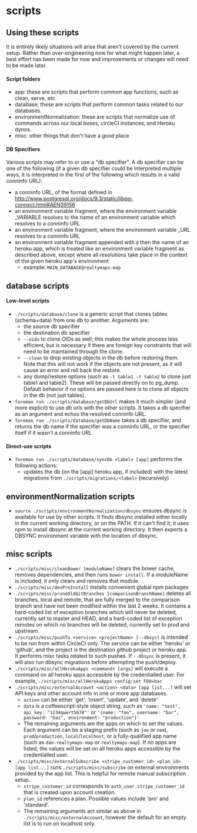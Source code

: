 scripts
=======

## Using these scripts

It is entirely likely situations will arise that aren't covered by the current setup.  Rather than over-engineering
now for what might happen later, a best effort has been made for now and improvements or changes will need to be made
later.

#### Script folders
* app: these are scripts that perform common app functions, such as clean, serve, etc
* database: these are scripts that perform common tasks related to our databases.
* environmentNormalization: these are scripts that normalize use of commands across our local boxes, circleCI
instances, and Heroku dynos.
* misc: other things that don't have a good place

#### DB Specifiers
Various scripts may refer to or use a "db specifier".  A db specifier can be one of the following (if a given db
specifier could be interpreted multiple ways, it is interpreted in the first of the following which results in a valid
conninfo URL):
  * a conninfo URL, of the format defined in http://www.postgresql.org/docs/9.3/static/libpq-connect.html#AEN39156
  * an environment variable fragment, where the environment variable <FRAGMENT>_VARIABLE resolves to the name of an
  environment variable which resolves to a conninfo URL
  * an environment variable fragment, where the environment variable <FRAGMENT>_URL resolves to a conninfo URL
  * an environment variable fragment appended with `@` then the name of an heroku app, which is treated like an
  environment variable fragment as described above, except where all resolutions take place in the context of the
  given heroku app's environment
    * example: `MAIN_DATABASE@realtymaps-map`

## database scripts

#### Low-level scripts
* `./scripts/database/clone` is a generic script that clones tables (schema+data) from one db to another.  Arguments
are:
  * the source db specifier
  * the destination db specifier
  * <optional> `--oids` to clone OIDs as well; this makes the whole process less efficient, but is necessary if there
  are foreign key constraints that will need to be maintained through the clone.
  * <optional> `--clean` to drop existing objects in the db before restoring them.  Note that this will not work if the
  objects are not present, as it will cause an error and roll back the restore.
  * <optional> any dump/restore options (such as `-t table1 -t table2` to clone just table1 and table2).  These will be
  passed directly on to pg_dump.  Default behavior if no options are passed here is to clone all objects in the db (not
  just tables).
* `foreman run ./scripts/database/getDbUrl` makes it much simpler (and more explicit) to use db urls with the other
scripts.  It takes a db specifier as an argument and echos the resolved conninfo URL.
* `foreman run ./scripts/database/getDbName` takes a db specifier, and returns the db name if the specifier was a
conninfo URL, or the specifier itself if it wasn't a conninfo URL

#### Direct-use scripts
* `foreman run ./scripts/database/syncDb <label> [app]` performs the following actions:
  * updates the <label> db (on the [app] heroku app, if included) with the latest migrations from
  `./scripts/migrations/<label>` (recursively)

## environmentNormalization scripts
* `source ./scripts/environmentNormalization/dbsync` ensures dbsync is available for use by other scripts.  It finds
dbsync installed either locally in the current working directory, or on the PATH.  If it can't find it, it uses npm to
install dbsync at the current working directory.  It then exports a DBSYNC environment variable with the location of
dbsync.

## misc scripts
* `./scripts/misc/cleanBower [moduleName]` clears the bower cache, removes dependencies, and then runs `bower install`.
If a moduleName is included, it only clears and removes that module.
* `./scripts/misc/devPreInstall` installs convenient global npm packages
* `./scripts/misc/pruneOldGitBranches [comparisonBranchName]` deletes all branches, local and remote, that are fully
merged to the comparison branch and have not been modified within the last 2 weeks.  It contains a hard-coded list of
exception branches which will never be deleted, currently set to master and HEAD, and a hard-coded list of exception
remotes on which no branches will be deleted, currently set to prod and upstream.
* `./scripts/misc/pushTo <service> <projectName> [--dbsyc]` is intended to be run from within CircleCI only.  The
service can be either 'heroku' or 'github', and the project is the destination github project or heroku app.  It
performs misc tasks related to such pushes.  If `--dbsync` is present, it will also run dbsync migrations
before attempting the push/deploy.
* `./scripts/misc/allHerokuApps <command> [args]` will execute a command on all heroku apps accessible by the
credentialled user.  For example, `./scripts/misc/allHerokuApps config:set FOO=bar`
* `./scripts/misc/externalAccount <action> <data> [app list...]` will set API keys and other account info in one or more
app databases.
  * `action` can be either 'get', 'insert', 'update', and 'delete'
  * `data` is a coffeescript-style object string, such as
`'name: "test", api_key: "1234qwert5678"'` or `'{name: "foo", username: "bar", password: "baz", environment: "production"}'`
  * The remaining arguments are the apps on which to set the values.  Each argument can be a staging prefix (such as
  `joe` or `nem`), `prod`/`production`, `local`/`localhost`, or a fully-qualified app name (such as `dan-realtymaps-map`
  or `realtymaps-map`).  If no apps are listed, the values will be set on all heroku apps accessible by the
  credentialled user.
* `./scripts/misc/externalSubscribe <stripe_customer_id> <plan_id> [app list...]` runs `./scripts/misc/subscribe` on
external environments provided by the app list.  This is helpful for remote manual subscription setup.
  * `stripe_customer_id` corresponds to `auth_user.stripe_customer_id` that is created upon account creation.
  * `plan_id` references a plan.  Possible values include 'pro' and 'standard'.
  * The remaining arguments act similar as above in `./scripts/misc/externalAccount`, however the default for an
  empty list is to run on localhost only.
